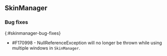 ## SkinManager

### Bug fixes
{:#skinmanager-bug-fixes}

* \#F170998 - NullReferenceException will no longer be thrown while using multiple windows in `SkinManager`.